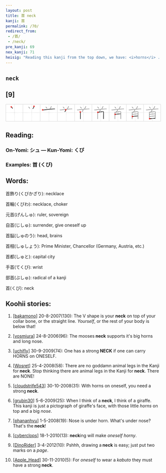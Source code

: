 ```yaml
---
layout: post
title: 首 neck
kanji: 首
permalink: /70/
redirect_from:
 - /首/
 - /neck/
pre_kanji: 69
nex_kanji: 71
heisig: "Reading this kanji from the top down, we have: <i>horns</i> . . . <i>nose</i>. Together they bring to mind the picture of a moose-head hanging on the den wall, with its great <i>horns</i> and long <i>nose</i>. Now while we would speak of cutting off a moose's &quot;head&quot; to hang on the wall, the Japanese speak of cutting off its <b>neck</b>. It's all a matter of how you look at it. Anyway, if you let the word <b>neck</b> conjure up the image of a moose with a very l-o-n-g <b>neck</b> hanging over the fireplace, whose <i>horns</i> you use for a coat-rack and whose <i>nose</i> has spigots left and right for scotch and water, you should have no trouble with the character. Here we get a good look at what we mentioned when we first introduced the element for <i>horns</i>: that they can never be left floating free and require an extra horizontal stroke to prevent that from happening, as is the case here."
---
```


## `neck`

## [9]

<div class="stroke"><img src="../images/E9A696.png" /></div>

## Reading:

### On-Yomi: シュ &mdash; Kun-Yomi: くび

### Examples: 首 (くび)

## Words:

首飾り(くびかざり): necklace

首輪(くびわ): necklace, choker

元首(げんしゅ): ruler, sovereign

自首(じしゅ): surrender, give oneself up

首脳(しゅのう): head, brains

首相(しゅしょう): Prime Minister, Chancellor (Germany, Austria, etc.)

首都(しゅと): capital city

手首(てくび): wrist

部首(ぶしゅ): radical of a kanji

首(くび): neck

## Koohii stories:

1) [<a href="http://kanji.koohii.com/profile/bakamono">bakamono</a>] 20-8-2007(130): The V shape is your <strong>neck</strong> on top of your collar bone, or the straight line. <em>Yourself</em>, or the rest of your body is below that! 

2) [<a href="http://kanji.koohii.com/profile/vosmiura">vosmiura</a>] 24-8-2006(96): The mooses<strong> neck</strong> supports it&#039;s big horns and long nose. 

3) [<a href="http://kanji.koohii.com/profile/uchifly">uchifly</a>] 30-9-2009(74): One has a strong<strong> NECK</strong> if one can carry HORNS on ONESELF. 

4) [<a href="http://kanji.koohii.com/profile/Wosret">Wosret</a>] 25-4-2008(58): There are no goddamn animal legs in the Kanji for<strong> neck</strong>. Stop thinking there are animal legs in the Kanji for<strong> neck</strong>. There are NONE! 

5) [<a href="http://kanji.koohii.com/profile/cloudstrife543">cloudstrife543</a>] 30-10-2008(31): With horns on oneself, you need a strong<strong> neck</strong>. 

6) [<a href="http://kanji.koohii.com/profile/grubin30">grubin30</a>] 5-6-2009(25): When I think of a<strong> neck</strong>, I think of a giraffe. This kanji is just a pictograph of giraffe&#039;s face, with those little <em>horns</em> on top and a big <em>nose</em>. 

7) [<a href="http://kanji.koohii.com/profile/phananhvu">phananhvu</a>] 1-5-2008(19): Nose is under horn. What&#039;s under nose? That&#039;s the<strong> neck</strong>! 

8) [<a href="http://kanji.koohii.com/profile/cyberclops">cyberclops</a>] 18-1-2010(13): <strong>neck</strong>ing will make <em>oneself horny</em>. 

9) [<a href="http://kanji.koohii.com/profile/DinoRider">DinoRider</a>] 3-4-2012(10): Pshhh, drawing a<strong> neck</strong> is easy; just put two marks on a <em>page</em>. 

10) [<a href="http://kanji.koohii.com/profile/Apple_Head">Apple_Head</a>] 30-11-2010(5): For <em>oneself</em> to wear a <em>kabuto</em> they must have a strong<strong> neck</strong>. 
